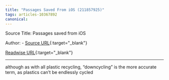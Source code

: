 ```yaml
---
title: "Passages Saved From iOS (211857925)"
tags: articles-10367892
canonical: 
---
```


Source Title: Passages saved from iOS

Author:  - [Source URL](){:target="_blank"}

[Readwise URL](https://readwise.io/open/211857925){:target="_blank"}

---

although as with all plastic recycling, “downcycling” is the more accurate term, as plastics can’t be endlessly cycled
